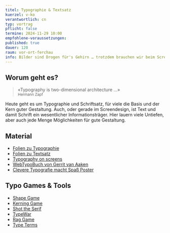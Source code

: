 ```yaml
---
titel: Typographie & Textsatz
kuerzel: v-ko
verantwortlich: cn
typ: vortrag
pflicht: false
termine: 2024-11-29 10:00
empfohlene-voraussetzungen: 
published: true
dauer: 120
raum: vor-ort-ferchau
info: Bilder sind Drogen für's Gehirn … trotzdem brauchen wir beim Screendesign sehr oft Text. Hierzu werden heute wesentliche Grundlagen vermittelt.
---
```


## Worum geht es?

> «Typography is two-dimensional architecture …» <br><small>Hermann Zapf</small>

Heute geht es um Typographie und Schriftsatz, für viele die Basis und der Kern guter Gestaltung. Auch, oder gerade im Screendesign, ist Text und damit Schrift ein wesentlicher Informationsträger. Hier lauern viele Untiefen, aber auch jede Menge Möglichkeiten für gute Gestaltung.  

## Material
- [Folien zu Typographie](https://cnoss.github.io/slides/presentations/screendesign/typographie/)
- [Folien zu Textsatz](https://cnoss.github.io/slides/presentations/screendesign/textsatz/)
- [Typography on screens](https://m3.material.io/styles/typography/applying-type)
- [WebTypoBuch von Gerrit van Aaken](https://webtypobuch.de/lesen/Kapitel-5/Kapitel-5-4)
- [Clevere Typografie macht Spaß Poster](https://www.cleverprinting.de/das-kostenlose-cleverprinting-typoposter/)

## Typo Games & Tools
- [Shape Game](https://shape.method.ac/)
- [Kerning Game](https://type.method.ac/)
- [Shot the Serif](https://www.tothepoint.co.uk/us/fun/i-shot-the-serif/)
- [TypeWar](http://typewar.com/)
- [Rag Game](https://fathom.info/ragtime/game.html)
- [Type Terms](https://www.supremo.co.uk/typeterms/)
